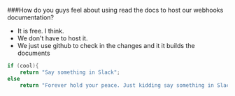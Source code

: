 ###How do you guys feel about using read the docs to host our webhooks documentation?

 * It is free. I think.
 * We don't have to host it. 
 * We just use github to check in the changes and it it builds the documents

```csharp
if (cool){
	return "Say something in Slack";
else
	return "Forever hold your peace. Just kidding say something in Slack too.";
```
